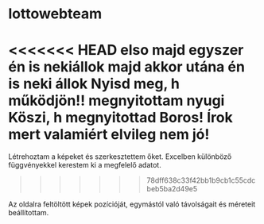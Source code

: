 # lottowebteam
<<<<<<< HEAD
elso
majd egyszer én is nekiállok
majd akkor utána én is neki állok
Nyisd meg, h működjön!!
megnyitottam nyugi
Köszi, h megnyitottad Boros!
Írok mert valamiért elvileg nem jó!
=======
Létrehoztam a képeket és szerkesztettem őket.
Excelben különböző függvényekkel kerestem ki a megfelelő adatot.
>>>>>>> 78dff638c33f42bb1b9cb1c55cdcbeb5ba2d49e5

Az oldalra feltöltött képek pozícióját, egymástól való távolságait és méreteit beállítottam.